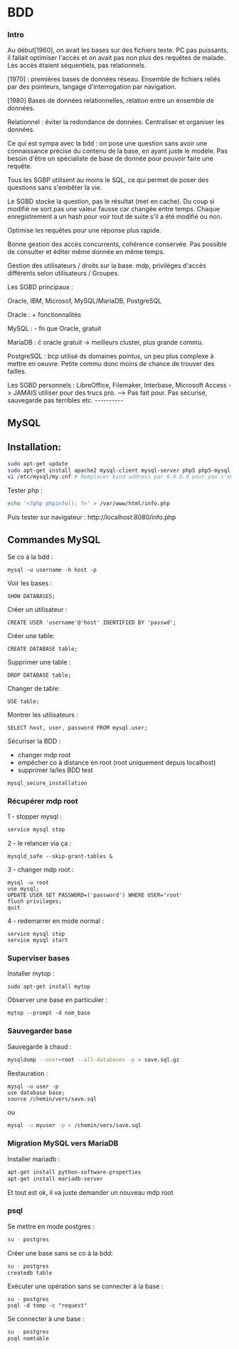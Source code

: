 # BDD

### Intro
Au début[1960], on avait les bases sur des fichiers texte. PC pas puissants, il fallait optimiser l'accès et on avait pas non plus des requêtes de malade. Les accès étaient séquentiels, pas relationnels.

[1970] : premières bases de données réseau. Ensemble de fichiers reliés par des pointeurs, langage d'interrogation par
navigation.

[1980] Bases de données relationnelles, relation entre un ensemble de données. 

Relationnel : éviter la redondance de données. Centraliser et organiser les données. 

Ce qui est sympa avec la bdd : on pose une question sans avoir une connaissance précise du contenu de la base, en ayant juste
le modèle. Pas besoin d'être un spécialiste de base de donnée pour pouvoir faire une requête.

Tous les SGBP utilisent au moins le SQL, ce qui permet de poser des questions sans s'embêter la vie.

Le SGBD stocke la question, pas le résultat (met en cache). Du coup si modifié ne sort pas une valeur fausse car changée entre
temps. Chaque enregistrement a un hash pour voir tout de suite s'il a été modifié ou non.

Optimise les requêtes pour une réponse plus rapide. 

Bonne gestion des accès concurrents, cohérence conservée. Pas possible de consulter et éditer même donnée en même temps.

Gestion des utilisateurs / droits sur la base. mdp, privilèges d'accès différents selon utilisateurs / Groupes.

Les SGBD principaux :

Oracle, IBM, Microsof, MySQL/MariaDB, PostgreSQL

Oracle : + fonctionnalités

MySQL : - fn que Oracle, gratuit

MariaDB : ĉ oracle gratuit -> meilleurs cluster, plus grande commu.

PostgreSQL : bcp utilisé ds domaines pointus, un peu plus complexe à mettre en oeuvre. Petite commu donc moins de chance de
trouver des failles.

Les SGBD personnels :
	LibreOffice, Filemaker, Interbase, Microsoft Access -> JAMAIS utiliser pour des trucs pro. --> Pas fait pour. Pas sécurisé, sauvegarde pas terribles etc.
	----------
	
## MySQL
## Installation:
```bash
sudo apt-get update
sudo apt-get install apache2 mysql-client mysql-server php5 php5-mysql
vi /etc/mysql/my.cnf # Remplacer bind address par 0.0.0.0 pour pas s'embêter

```
Tester php :
```bash
echo '<?php phpinfo(); ?>' > /var/www/html/info.php
```
Puis tester sur navigateur :  http://localhost:8080/info.php

## Commandes MySQL

Se co à la bdd :

```
mysql -u username -h host -p
```

Voir les bases :
```
SHOW DATABASES;
```

Créer un utilisateur :
```
CREATE USER 'username'@'host' IDENTIFIED BY 'passwd';
```


Créer une table:
```
CREATE DATABASE table;
```

Supprimer une table :
```
DROP DATABASE table;
```


Changer de table:
```
USE table;
```


Montrer les utilisateurs :
```
SELECT host, user, password FROM mysql.user;
```


Sécuriser la BDD :
- changer mdp root
- empêcher co à distance en root (root uniquement depuis localhost)
- supprimer la/les BDD test


```
mysql_secure_installation
```

### Récupérer mdp root
1 - stopper mysql :
```bash
service mysql stop
```

2 - le relancer via ça :
```
mysqld_safe --skip-grant-tables &
```
3 - changer mdp root :
```
mysql -u root
use mysql;
UPDATE USER	SET PASSWORD=('password') WHERE USER='root'
flush privileges;
quit
```

4 - redemarrer en mode normal :
```
service mysql stop
service mysql start
```

### Superviser bases
Installer mytop :
```
sudo apt-get install mytop
```

Observer une base en particulier :
```
mytop --prompt -d nom_base
```

### Sauvegarder base

Sauvegarde à chaud :
```bash
mysqldump --user=root --all-databases -p > save.sql.gz
```

Restauration :
```
mysql -u user -p
use database base;
source /chemin/vers/save.sql
```
ou
```bash
mysql -u myuser -p < /chemin/vers/save.sql
```

### Migration MySQL vers MariaDB
Installer mariadb :
```bash
apt-get install python-software-properties
apt-get install mariadb-server
```
Et tout est ok, il va juste demander un nouveau mdp root

### psql

Se mettre en mode postgres :
```bash
su - postgres
```

Créer une base sans se co à la bdd:
```bash
su - postgres
createdb table
```

Exécuter une opération sans se connecter à la base :
```
su - postgres
psql -d temp -c "request"
```

Se connecter à une base :
```bash
su - postgres
psql nomtable
```

